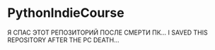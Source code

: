 # PythonIndieCourse
Я СПАС ЭТОТ РЕПОЗИТОРИЙ ПОСЛЕ СМЕРТИ ПК...
I SAVED THIS REPOSITORY AFTER THE PC DEATH...
